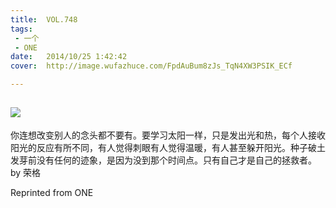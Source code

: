 ```yaml
---
title:	VOL.748
tags:
 - 一个
 - ONE
date:	2014/10/25 1:42:42
cover:	http://image.wufazhuce.com/FpdAuBum8zJs_TqN4XW3PSIK_ECf

---
```

![](http://image.wufazhuce.com/FpdAuBum8zJs_TqN4XW3PSIK_ECf)
---

你连想改变别人的念头都不要有。要学习太阳一样，只是发出光和热，每个人接收阳光的反应有所不同，有人觉得刺眼有人觉得温暖，有人甚至躲开阳光。种子破土发芽前没有任何的迹象，是因为没到那个时间点。只有自己才是自己的拯救者。 by 荣格
 
Reprinted from ONE
